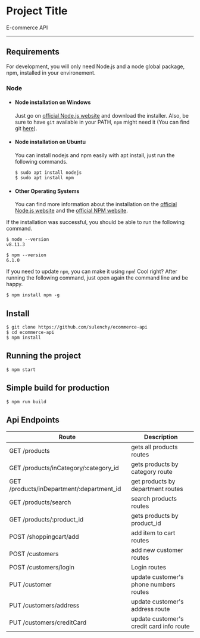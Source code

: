# Project Title

E-commerce API

---
## Requirements

For development, you will only need Node.js and a node global package, npm, installed in your environement.

### Node
- #### Node installation on Windows

  Just go on [official Node.js website](https://nodejs.org/) and download the installer.
Also, be sure to have `git` available in your PATH, `npm` might need it (You can find git [here](https://git-scm.com/)).

- #### Node installation on Ubuntu

  You can install nodejs and npm easily with apt install, just run the following commands.

      $ sudo apt install nodejs
      $ sudo apt install npm

- #### Other Operating Systems
  You can find more information about the installation on the [official Node.js website](https://nodejs.org/) and the [official NPM website](https://npmjs.org/).

If the installation was successful, you should be able to run the following command.

    $ node --version
    v8.11.3

    $ npm --version
    6.1.0

If you need to update `npm`, you can make it using `npm`! Cool right? After running the following command, just open again the command line and be happy.

    $ npm install npm -g

## Install

    $ git clone https://github.com/sulenchy/ecommerce-api
    $ cd ecommerce-api
    $ npm install

## Running the project

    $ npm start

## Simple build for production

    $ npm run build

## Api Endpoints
| Route         | Description   |
| ------------- | ------------- |
| GET /products    | gets all products routes  |
| GET /products/inCategory/:category_id | gets products by category route  |
| GET /products/inDepartment/:department_id | get products by department routes  |
| GET /products/search | search products routes  |
| GET /products/:product_id | gets products by product_id  |
| POST /shoppingcart/add | add item to cart routes  |
| POST /customers | add new customer routes  |
| POST /customers/login | Login routes  |
| PUT /customer | update customer's phone numbers routes |
| PUT /customers/address | update customer's address route  |
| PUT /customers/creditCard | update customer's credit card info route  |

